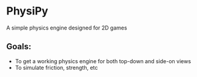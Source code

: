 # PhysiPy
A simple physics engine designed for 2D games
## Goals:
* To get a working physics engine for both top-down and side-on views
* To simulate friction, strength, etc
